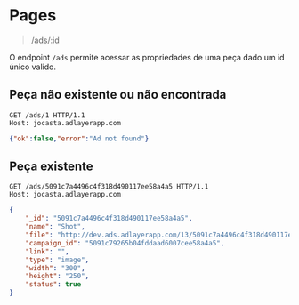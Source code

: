 # Pages
>/ads/:id

O endpoint ```/ads``` permite acessar as propriedades de uma peça dado um id único valido.

## Peça não existente ou não encontrada
```http
GET /ads/1 HTTP/1.1
Host: jocasta.adlayerapp.com
```

```json
{"ok":false,"error":"Ad not found"}
```

## Peça existente

```http
GET /ads/5091c7a4496c4f318d490117ee58a4a5 HTTP/1.1
Host: jocasta.adlayerapp.com
```

```json
{
	"_id": "5091c7a4496c4f318d490117ee58a4a5",
	"name": "Shot",
	"file": "http://dev.ads.adlayerapp.com/13/5091c7a4496c4f318d490117ee58a4a5.jpg",
	"campaign_id": "5091c79265b04fddaad6007cee58a4a5",
	"link": "",
	"type": "image",
	"width": "300",
	"height": "250",
	"status": true
}
```